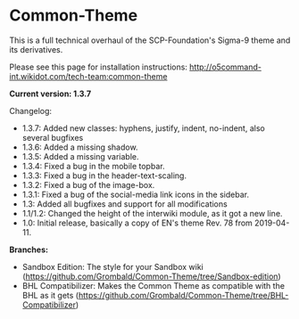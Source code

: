 # Common-Theme
This is a full technical overhaul of the SCP-Foundation's Sigma-9 theme and its derivatives.

Please see this page for installation instructions: http://o5command-int.wikidot.com/tech-team:common-theme

**Current version: 1.3.7**

Changelog:
- 1.3.7: Added new classes: hyphens, justify, indent, no-indent, also several bugfixes
- 1.3.6: Added a missing shadow.
- 1.3.5: Added a missing variable.
- 1.3.4: Fixed a bug in the mobile topbar.
- 1.3.3: Fixed a bug in the header-text-scaling.
- 1.3.2: Fixed a bug of the image-box.
- 1.3.1: Fixed a bug of the social-media link icons in the sidebar.
- 1.3: Added all bugfixes and support for all modifications
- 1.1/1.2: Changed the height of the interwiki module, as it got a new line.
- 1.0: Initial release, basically a copy of EN's theme Rev. 78 from 2019-04-11.

**Branches:**
- Sandbox Edition: The style for your Sandbox wiki (https://github.com/Grombald/Common-Theme/tree/Sandbox-edition)
- BHL Compatibilizer: Makes the Common Theme as compatible with the BHL as it gets (https://github.com/Grombald/Common-Theme/tree/BHL-Compatibilizer)
